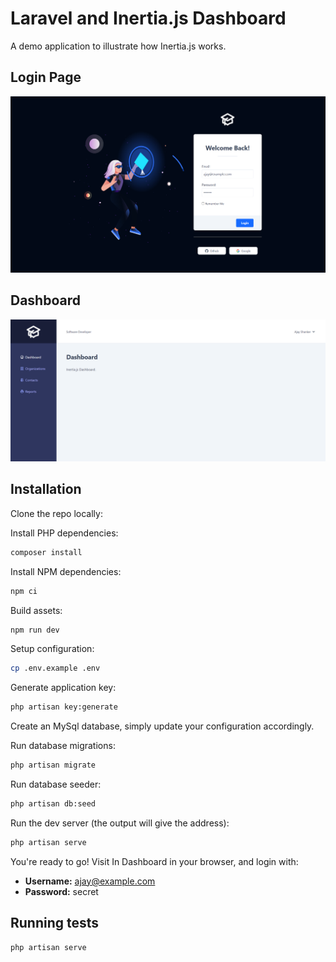 # Laravel and Inertia.js Dashboard

A demo application to illustrate how Inertia.js works.

## Login Page
![](login.png)

## Dashboard
![](dashboard.png)

## Installation

Clone the repo locally:


Install PHP dependencies:

```sh
composer install
```

Install NPM dependencies:

```sh
npm ci
```

Build assets:

```sh
npm run dev
```

Setup configuration:

```sh
cp .env.example .env
```

Generate application key:

```sh
php artisan key:generate
```

Create an MySql database, simply update your configuration accordingly.


Run database migrations:

```sh
php artisan migrate
```

Run database seeder:

```sh
php artisan db:seed
```

Run the dev server (the output will give the address):

```sh
php artisan serve
```

You're ready to go! Visit In Dashboard in your browser, and login with:

- **Username:** ajay@example.com
- **Password:** secret

## Running tests


```
php artisan serve
```
